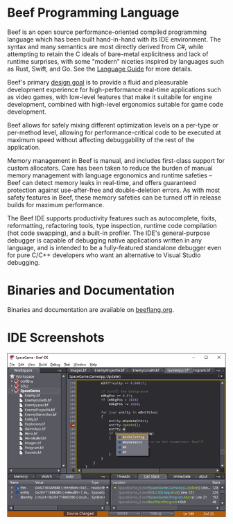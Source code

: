 # Beef Programming Language

Beef is an open source performance-oriented compiled programming language which has been built hand-in-hand with its IDE environment. The syntax and many semantics are most directly derived from C#, while attempting to retain the C ideals of bare-metal explicitness and lack of runtime surprises, with some "modern" niceties inspired by languages such as Rust, Swift, and Go. See the [Language Guide](https://www.beeflang.org/docs/language-guide/) for more details.

Beef's primary [design goal](https://www.beeflang.org/docs/foreward/) is to provide a fluid and pleasurable development experience for high-performance real-time applications such as video games, with low-level features that make it suitabile for engine development, combined with high-level ergonomics suitable for game code development.

Beef allows for safely mixing different optimization levels on a per-type or per-method level, allowing for performance-critical code to be executed at maximum speed without affecting debuggability of the rest of the application.

Memory management in Beef is manual, and includes first-class support for custom allocators. Care has been taken to reduce the burden of manual memory management with language ergonomics and runtime safeties &ndash; Beef can detect memory leaks in real-time, and offers guaranteed protection against use-after-free and double-deletion errors. As with most safety features in Beef, these memory safeties can be turned off in release builds for maximum performance.

The Beef IDE supports productivity features such as autocomplete, fixits, reformatting, refactoring tools, type inspection, runtime code compilation (hot code swapping), and a built-in profiler. The IDE's general-purpose debugger is capable of debugging native applications written in any language, and is intended to be a fully-featured standalone debugger even for pure C/C++ developers who want an alternative to Visual Studio debugging.

# Binaries and Documentation

Binaries and documentation are available on [beeflang.org](https://www.beeflang.org).

# IDE Screenshots

![Screenshot](IDE/screenshot0.gif)
